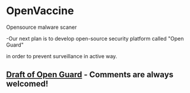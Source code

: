 # OpenVaccine
Opensource malware scaner

-Our next plan is to develop open-source security platform called "Open Guard" 

in order to prevent surveillance in active way. 

## [Draft of Open Guard](http://bit.ly/1Q6v4cX "Open Guard") - Comments are always welcomed!